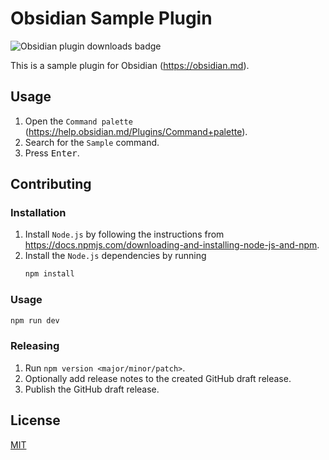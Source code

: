 # Obsidian Sample Plugin

![Obsidian plugin downloads badge](https://img.shields.io/endpoint?url=https%3A%2F%2Fscambier.xyz%2Fobsidian-endpoints%2Fsample.json)

This is a sample plugin for Obsidian (https://obsidian.md).

## Usage

1. Open the `Command palette` (https://help.obsidian.md/Plugins/Command+palette).
2. Search for the `Sample` command.
3. Press <kbd>Enter</kbd>.

## Contributing

### Installation

1. Install `Node.js` by following the instructions from
   https://docs.npmjs.com/downloading-and-installing-node-js-and-npm.
2. Install the `Node.js` dependencies by running
   ```sh
   npm install
   ```

### Usage

```sh
npm run dev
```

### Releasing

1. Run `npm version <major/minor/patch>`.
2. Optionally add release notes to the created GitHub draft release.
3. Publish the GitHub draft release.

## License

[MIT](LICENSE)
